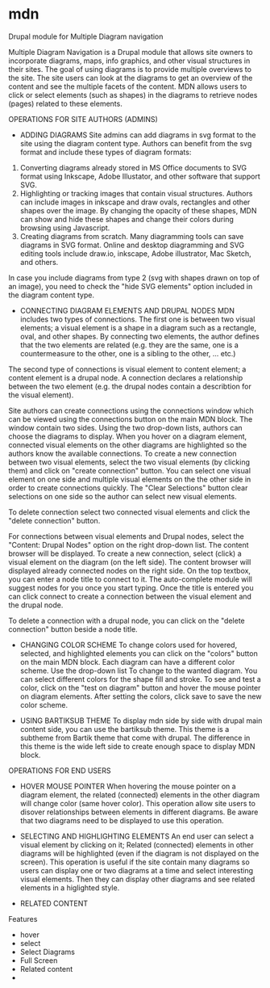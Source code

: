 # mdn
Drupal module for Multiple Diagram navigation 

Multiple Diagram Navigation is a Drupal module that allows site owners to incorporate diagrams, maps, info graphics, and other visual structures in their sites. The goal of using diagrams is to provide multiple overviews to the site. The site users can look at the diagrams to get an overview of the content and see the multiple facets of the content. MDN allows users to click or select elements (such as shapes) in the diagrams to retrieve nodes (pages) related to these elements. 

OPERATIONS FOR SITE AUTHORS (ADMINS)

- ADDING DIAGRAMS
Site admins can add diagrams in svg format to the site using the diagram content type. Authors can benefit from the svg format and include these types of diagram formats:
1) Converting diagrams already stored in MS Office documents to SVG format using Inkscape, Adobe Illustator, and other software that support SVG.
2) Highlighting or tracking images that contain visual structures. Authors can include images in inkscape and draw ovals, rectangles and other shapes over the image. By changing the opacity of these shapes,  MDN can show and hide these shapes and change their colors during browsing using Javascript.
3) Creating diagrams from scratch. Many diagramming tools can save diagrams in SVG format. Online and desktop diagramming and SVG editing tools include draw.io, inkscape, Adobe illustrator, Mac Sketch, and others.

In case you include diagrams from type 2 (svg with shapes drawn on top of an image), you need to check the "hide SVG elements" option included in the diagram content type.

- CONNECTING DIAGRAM ELEMENTS AND DRUPAL NODES
MDN includes two types of connections. The first one is between two visual elements; a visual element is a shape in a diagram such as a rectangle, oval, and other shapes. By connecting two elements, the author defines that the two elements are related (e.g. they are the same, one is a countermeasure to the other, one is a sibling to the other, ... etc.)

The second type of connections is visual element to content element; a content element is a drupal node. A connection declares a relationship between the two element (e.g. the drupal nodes contain a describtion for the visual element).

Site authors can create connections using the connections window which can be viewed using the connections button on the main MDN block. The window contain two sides. Using the two drop-down lists, authors can choose the diagrams to display. When you hover on a diagram element, connected visual elements on the other diagrams are highlighted so the authors know the available connections. To create a new connection between two visual elements, select the two visual elements (by clicking them) and click on "create connection" button. You can select one visual element on one side and multiple visual elements on the the other side in order to create connections quickly. The "Clear Selections" button clear selections on one side so the author can select new visual elements. 

To delete connection select two connected visual elements and click the "delete connection" button.

For connections between visual elements and Drupal nodes, select the "Content: Drupal Nodes" option on the right drop-down list. The content browser will be displayed. To create a new connection, select (click) a visual element on the diagram (on the left side). The content browser will displayed already connected nodes on the right side. On the top textbox, you can enter a node title to connect to it. The auto-complete module will suggest nodes for you once you start typing. Once the title is entered you can click connect to create a connection between the visual element and the drupal node.

To delete a connection with a drupal node, you can click on the "delete connection" button beside a node title. 

- CHANGING COLOR SCHEME
To change colors used for hovered, selected, and highlighted elements you can click on the "colors" button on the main MDN block. Each diagram can have a different color scheme. Use the drop-down list To change to the wanted diagram. You can select different colors for the shape fill and stroke. To see and test a color, click on the "test on diagram" button and hover the mouse pointer on diagram elements. After setting the colors, click save to save the new color scheme.

- USING BARTIKSUB THEME
To display mdn side by side with drupal main content side, you can use the bartiksub theme. This theme is a subtheme from Bartik theme that come with drupal. The difference in this theme is the wide left side to create enough space to display MDN block.

OPERATIONS FOR END USERS
- HOVER MOUSE POINTER
When hovering the mouse pointer on a diagram element, the related (connected) elements in the other diagram will change color (same hover color). This operation allow site users to disover relationships between elements in different diagrams. Be aware that two diagrams need to be displayed to use this operation.

- SELECTING AND HIGHLIGHTING ELEMENTS
An end user can select a visual element by clicking on it; Related (connected) elements in other diagrams will be highlighted (even if the diagram is not displayed on the screen). This operation is useful if the site contain many diagrams so users can display one or two diagrams at a time and select interesting visual elements. Then they can display other diagrams and see related elements in a higlighted style.

- RELATED CONTENT

Features 
- hover
- select
- Select Diagrams
- Full Screen
- Related content
-



